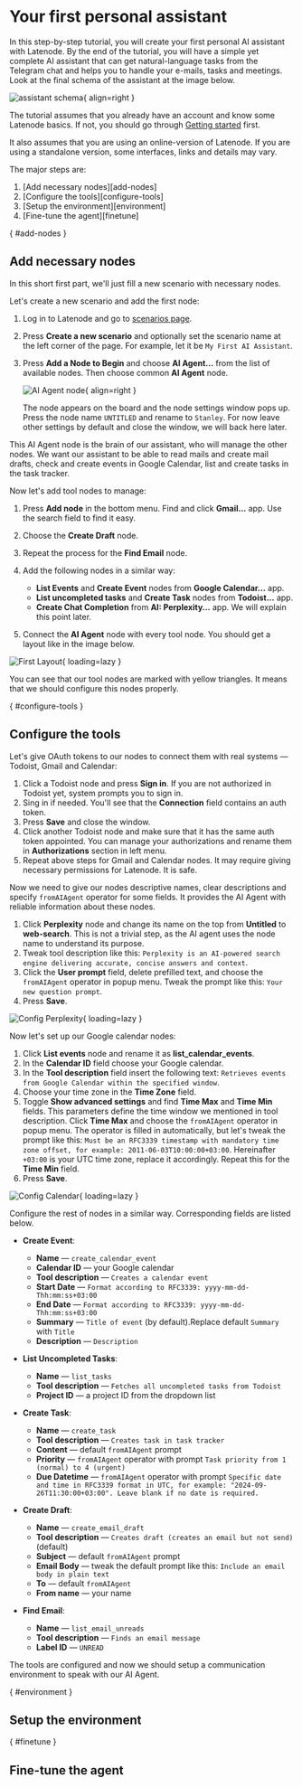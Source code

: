# Your first personal assistant

In this step-by-step tutorial, you will create your first personal AI assistant with Latenode. By the end of the tutorial, you will have a simple yet complete AI assistant that can get natural-language tasks from the Telegram chat and helps you to handle your e-mails, tasks and meetings. Look at the final schema of the assistant at the image below.

![assistant schema](../assets/final-schema.png){ align=right }


The tutorial assumes that you already have an account and know some Latenode basics. If not, you should go through [Getting started](./getting_started.md) first.

It also assumes that you are using an online-version of Latenode. If you are using a standalone version, some interfaces, links and details may vary.

The major steps are:

1. [Add necessary nodes][add-nodes]
1. [Configure the tools][configure-tools]
1. [Setup the environment][environment]
1. [Fine-tune the agent][finetune]

[](){ #add-nodes }
## Add necessary nodes

In this short first part, we'll just fill a new scenario with necessary nodes.

Let's create a new scenario and add the first node:

1. Log in to Latenode and go to [scenarios page](https://app.latenode.com/scenarios).
1. Press **Create a new scenario** and optionally set the scenario name at the left corner of the page. For example, let it be `My First AI Assistant`.
1. Press **Add a Node to Begin** and choose **AI Agent...** from the list of available nodes. Then choose common **AI Agent** node.

    ![AI Agent node](../assets/add-node.png){ align=right }

    The node appears on the board and the node settings window pops up. Press the node name `UNTITLED` and rename to `Stanley`. For now leave other settings by default and close the window, we will back here later.

This AI Agent node is the brain of our assistant, who will manage the other nodes. We want our assistant to be able to read mails and create mail drafts, check and create events in Google Calendar, list and create tasks in the task tracker.

Now let's add tool nodes to manage:

1. Press **Add node** in the bottom menu. Find and click **Gmail...** app. Use the search field to find it easy.
1. Choose the **Create Draft** node. 
1. Repeat the process for the **Find Email** node.
1. Add the following nodes in a similar way:

    * **List Events** and **Create Event** nodes from **Google Calendar...** app.
    * **List uncompleted tasks** and **Create Task** nodes from **Todoist...** app.
    * **Create Chat Completion** from **AI: Perplexity...** app. We will explain this point later.

1. Connect the **AI Agent** node with every tool node. You should get a layout like in the image below.

![First Layout](../assets/first-layout.png){ loading=lazy }

You can see that our tool nodes are marked with yellow triangles. It means that we should configure this nodes properly.

[](){ #configure-tools }
## Configure the tools

Let's give OAuth tokens to our nodes to connect them with real systems — Todoist, Gmail and Calendar:

1. Click a Todoist node and press **Sign in**. If you are not authorized in Todoist yet, system prompts you to sign in.
1. Sing in if needed. You'll see that the **Connection** field contains an auth token.
1. Press **Save** and close the window.
1. Click another Todoist node and make sure that it has the same auth token appointed. You can manage your authorizations and rename them in **Authorizations** section in left menu.
1. Repeat above steps for Gmail and Calendar nodes. It may require giving necessary permissions for Latenode. It is safe.

Now we need to give our nodes descriptive names, clear descriptions and specify `fromAIAgent` operator for some fields. It provides the AI Agent with reliable information about these nodes.

1. Click **Perplexity** node and change its name on the top from **Untitled** to **web-search**. This is not a trivial step, as the AI agent uses the node name to understand its purpose.
1. Tweak tool description like this: `Perplexity is an AI-powered search engine delivering accurate, concise answers and context`.
1. Click the **User prompt** field, delete prefilled text, and choose the `fromAIAgent` operator in popup menu. Tweak the prompt like this: `Your new question prompt`.
1. Press **Save**.

![Config Perplexity](../assets/config-perplexity.png){ loading=lazy }

Now let's set up our Google calendar nodes:

1. Click **List events** node and rename it as **list_calendar_events**.
1. In the **Calendar ID** field choose your Google calendar.
1. In the **Tool description** field insert the following text: `Retrieves events from Google Calendar within the specified window`.
1. Choose your time zone in the **Time Zone** field.
1. Toggle **Show advanced settings** and find **Time Max** and **Time Min** fields. This parameters define the time window we mentioned in tool description. Click **Time Max** and choose the `fromAIAgent` operator in popup menu. The operator is filled in automatically, but let's tweak the prompt like this: `Must be an RFC3339 timestamp with mandatory time zone offset, for example: 2011-06-03T10:00:00+03:00`. Hereinafter `+03:00` is your UTC time zone, replace it accordingly. Repeat this for the **Time Min** field.
1. Press **Save**.

![Config Calendar](../assets/config-calendar1.png){ loading=lazy }

Configure the rest of nodes in a similar way. Corresponding fields are listed below.

* **Create Event**:

    * **Name** — `create_calendar_event`
    * **Calendar ID** — your Google calendar
    * **Tool description** — `Creates a calendar event`
    * **Start Date** — `Format according to RFC3339: yyyy-mm-dd-Thh:mm:ss+03:00`
    * **End Date** — `Format according to RFC3339: yyyy-mm-dd-Thh:mm:ss+03:00`
    * **Summary** — `Title of event` (by default).Replace default `Summary` with `Title`
    * **Description** — `Description`

* **List Uncompleted Tasks**:

    * **Name** — `list_tasks`
    * **Tool description** — `Fetches all uncompleted tasks from Todoist`
    * **Project ID** — a project ID from the dropdown list

* **Create Task**:

    * **Name** — `create_task`
    * **Tool description** — `Creates task in task tracker`
    * **Content** — default `fromAIAgent` prompt
    * **Priority** — `fromAIAgent` operator with prompt `Task priority from 1 (normal) to 4 (urgent)`
    * **Due Datetime** — `fromAIAgent` operator with prompt `Specific date and time in RFC3339 format in UTC, for example: "2024-09-26T11:30:00+03:00". Leave blank if no date is required.`

* **Create Draft**:

    * **Name** — `create_email_draft`
    * **Tool description** — `Creates draft (creates an email but not send)` (default)
    * **Subject** — default `fromAIAgent` prompt
    * **Email Body** — tweak the default prompt like this: `Include an email body in plain text`
    * **To** — default `fromAIAgent`
    * **From name** — your name

* **Find Email**:

    * **Name** — `list_email_unreads`
    * **Tool description** — `Finds an email message`
    * **Label ID** — `UNREAD`

The tools are configured and now we should setup a communication environment to speak with our AI Agent.

[](){ #environment }
## Setup the environment



[](){ #finetune }
## Fine-tune the agent

